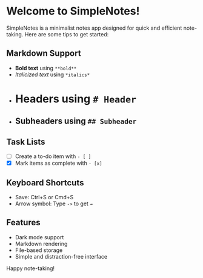 # Welcome to SimpleNotes!

SimpleNotes is a minimalist notes app designed for quick and efficient note-taking. Here are some tips to get started:

## Markdown Support
- **Bold text** using `**bold**`
- *Italicized text* using `*italics*`
- # Headers using `# Header`
- ## Subheaders using `## Subheader`

## Task Lists
- [ ] Create a to-do item with `- [ ]`
- [x] Mark items as complete with `- [x]`

## Keyboard Shortcuts
- Save: Ctrl+S or Cmd+S
- Arrow symbol: Type `->` to get `→`

## Features
- Dark mode support
- Markdown rendering
- File-based storage
- Simple and distraction-free interface

Happy note-taking!
